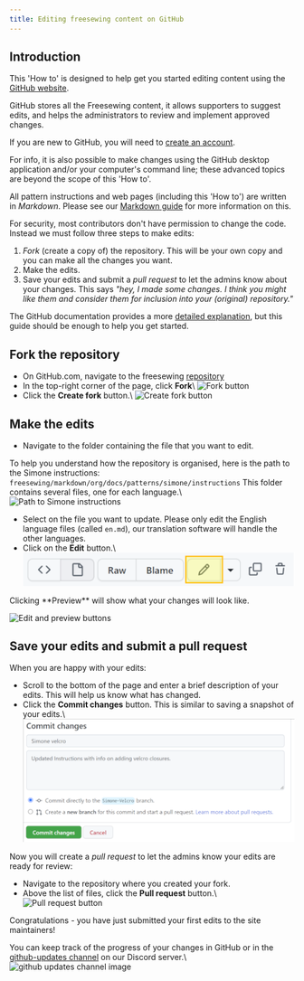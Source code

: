 ```yaml
---
title: Editing freesewing content on GitHub
---
```


## Introduction

This 'How to' is designed to help get you started editing content using the
[GitHub website](https://github.com/freesewing).

GitHub stores all the Freesewing content, it allows supporters to suggest
edits, and helps the administrators to review and implement approved changes.

If you are new to GitHub, you will need to [create an
account](https://github.com/signup?user_email=\&source=form-home-signup).

For info, it is also possible to make changes using the GitHub desktop
application and/or your computer's command line; these advanced topics are
beyond the scope of this 'How to'.

All pattern instructions and web pages (including this 'How to') are written in
_Markdown_. Please see our [Markdown
guide](https://freesewing.dev/guides/markdown) for more information on this.

For security, most contributors don't have permission to change the code.
Instead we must follow three steps to make edits:

1. _Fork_ (create a copy of) the repository.  This will be your own copy and
   you can make all the changes you want.
2. Make the edits.
3. Save your edits and submit a _pull request_ to let the admins know about
   your changes. This says _"hey, I made some changes. I think you might like
   them and consider them for inclusion into your (original) repository."_

The GitHub documentation provides a more [detailed
explanation](https://docs.github.com/en/get-started/quickstart/fork-a-repo),
but this guide should be enough to help you get started.

## Fork the repository

- On GitHub.com, navigate to the freesewing
  [repository](https://github.com/freesewing/freesewing)
- In the top-right corner of the page, click **Fork**\ ![Fork
  button](fork_button.png)
- Click the **Create fork** button.\ ![Create fork
  button](fork-create-button.png)

## Make the edits

- Navigate to the folder containing the file that you want to edit.

To help you understand how the repository is organised, here is the path to the
Simone instructions:
`freesewing/markdown/org/docs/patterns/simone/instructions`  This folder
contains several files, one for each language.\ ![Path to Simone
instructions](simone-instructions-path.png)

- Select on the file you want to update. Please only edit the English language
  files (called `en.md`), our translation software will handle the other
  languages.
- Click on the **Edit** button.\ ![edit button image](edit-button.PNG)

<Note> 
Clicking **Preview** will show what your changes will look like.  

![Edit and preview buttons](edit-preview.png)  
</Note>

## Save your edits and submit a pull request

When you are happy with your edits:

- Scroll to the bottom of the page and enter a brief description of your edits.
  This will help us know what has changed.
- Click the **Commit changes** button. This is similar to saving a snapshot of
  your edits.\ ![Commit changes](commit-changes.png)

Now you will create a _pull request_ to let the admins know your edits are
ready for review:

- Navigate to the repository where you created your fork.
- Above the list of files, click the **Pull request** button.\ ![Pull request
  button](pull-request-button.png)

Congratulations - you have just submitted your first edits to the site
maintainers!

You can keep track of the progress of your changes in GitHub or in the
[github-updates
channel](https://discord.com/channels/698854858052075530/836689608820916234) on
our Discord server.\ ![github updates channel
image](discord-github-updates.PNG)
